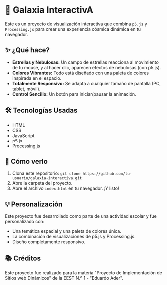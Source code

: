 # 🌌 Galaxia InteractivA

Este es un proyecto de visualización interactiva que combina `p5.js` y `Processing.js` para crear una experiencia cósmica dinámica en tu navegador.

## ✨ ¿Qué hace?

* **Estrellas y Nebulosas:** Un campo de estrellas reacciona al movimiento de tu mouse, y al hacer clic, aparecen efectos de nebulosas (con p5.js).
* **Colores Vibrantes:** Todo está diseñado con una paleta de colores inspirada en el espacio.
* **Totalmente Responsivo:** Se adapta a cualquier tamaño de pantalla (PC, tablet, móvil).
* **Control Sencillo:** Un botón para iniciar/pausar la animación.

## 🛠️ Tecnologías Usadas

* HTML
* CSS
* JavaScript
* p5.js
* Processing.js

## 🚀 Cómo verlo

1.  Clona este repositorio: `git clone https://github.com/tu-usuario/galaxia-interactiva.git`
2.  Abre la carpeta del proyecto.
3.  Abre el archivo `index.html` en tu navegador. ¡Y listo!

## 💡 Personalización

Este proyecto fue desarrollado como parte de una actividad escolar y fue personalizado con:
* Una temática espacial y una paleta de colores única.
* La combinación de visualizaciones de p5.js y Processing.js.
* Diseño completamente responsivo.

## 📚 Créditos
Este proyecto fue realizado para la materia "Proyecto de Implementación de Sitios web Dinámicos" de la EEST N.º 1 - "Eduardo Ader".
